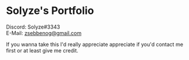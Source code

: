 # Solyze's Portfolio
Discord: Solyze#3343<br>
E-Mail: zsebbenog@gmail.com

If you wanna take this I'd really appreciate appreciate if you'd contact me first or at least give me credit.
